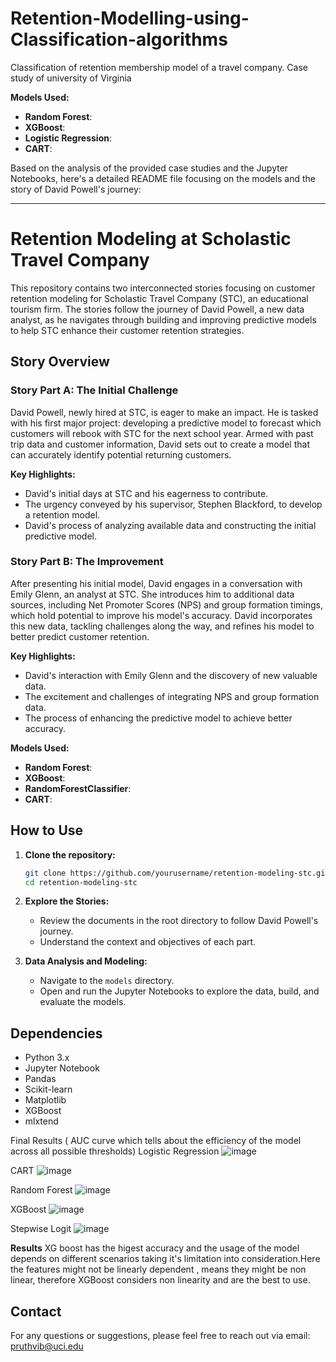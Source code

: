 # Retention-Modelling-using-Classification-algorithms
Classification of retention membership model of a travel company. Case study of university of Virginia

**Models Used:**
- **Random Forest**: 
- **XGBoost**:
- **Logistic Regression**:
- **CART**: 

Based on the analysis of the provided case studies and the Jupyter Notebooks, here's a detailed README file focusing on the models and the story of David Powell's journey:

---

# Retention Modeling at Scholastic Travel Company

This repository contains two interconnected stories focusing on customer retention modeling for Scholastic Travel Company (STC), an educational tourism firm. The stories follow the journey of David Powell, a new data analyst, as he navigates through building and improving predictive models to help STC enhance their customer retention strategies.

## Story Overview

### Story Part A: The Initial Challenge
David Powell, newly hired at STC, is eager to make an impact. He is tasked with his first major project: developing a predictive model to forecast which customers will rebook with STC for the next school year. Armed with past trip data and customer information, David sets out to create a model that can accurately identify potential returning customers.

**Key Highlights:**
- David's initial days at STC and his eagerness to contribute.
- The urgency conveyed by his supervisor, Stephen Blackford, to develop a retention model.
- David's process of analyzing available data and constructing the initial predictive model.

### Story Part B: The Improvement
After presenting his initial model, David engages in a conversation with Emily Glenn, an analyst at STC. She introduces him to additional data sources, including Net Promoter Scores (NPS) and group formation timings, which hold potential to improve his model's accuracy. David incorporates this new data, tackling challenges along the way, and refines his model to better predict customer retention.

**Key Highlights:**
- David's interaction with Emily Glenn and the discovery of new valuable data.
- The excitement and challenges of integrating NPS and group formation data.
- The process of enhancing the predictive model to achieve better accuracy.

**Models Used:**
- **Random Forest**: 
- **XGBoost**:
- **RandomForestClassifier**:
- **CART**: 





## How to Use

1. **Clone the repository:**
   ```sh
   git clone https://github.com/yourusername/retention-modeling-stc.git
   cd retention-modeling-stc
   ```

2. **Explore the Stories:**
   - Review the documents in the root directory to follow David Powell's journey.
   - Understand the context and objectives of each part.

3. **Data Analysis and Modeling:**
   - Navigate to the `models` directory.
   - Open and run the Jupyter Notebooks to explore the data, build, and evaluate the models.

## Dependencies

- Python 3.x
- Jupyter Notebook
- Pandas
- Scikit-learn
- Matplotlib
- XGBoost
- mlxtend

Final Results ( AUC curve which tells about the efficiency of the model across all possible thresholds)
Logistic Regression
![image](https://github.com/user-attachments/assets/8b7b3fc7-367d-4d33-bdc2-8fe92352a887)

CART
![image](https://github.com/user-attachments/assets/6a4437e8-ec20-4319-bfd8-a9fdc90b2dca)

Random Forest
![image](https://github.com/user-attachments/assets/a08893b2-e0f1-4fa5-8c55-e4eecab0659f)

XGBoost
![image](https://github.com/user-attachments/assets/6001a28c-0752-4598-bf20-8c91a8d2a7d3)

Stepwise Logit
![image](https://github.com/user-attachments/assets/6da9ac5b-31b2-48cf-b758-d463fdca98ef)

**Results**
XG boost has the higest accuracy and the usage of the model depends on different scenarios taking it's limitation into consideration.Here the features might not be linearly dependent , means they might be non linear, therefore XGBoost considers non linearity and are the best to use.



## Contact

For any questions or suggestions, please feel free to reach out via email: pruthvib@uci.edu
